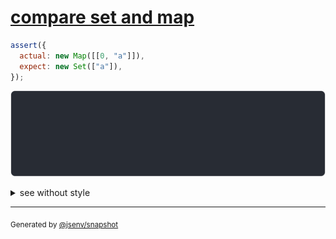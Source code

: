 # [compare set and map](../../set.test.js#L27)

```js
assert({
  actual: new Map([[0, "a"]]),
  expect: new Set(["a"]),
});
```

![img](throw.svg)

<details>
  <summary>see without style</summary>

```console
AssertionError: actual and expect are different

actual: Map(
  0 => "a",
)
expect: Set(
  "a",
)
```

</details>


---

<sub>
  Generated by <a href="https://github.com/jsenv/core/tree/main/packages/tooling/snapshot">@jsenv/snapshot</a>
</sub>
